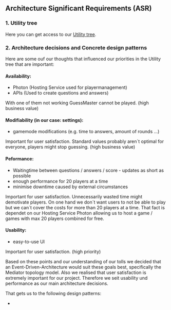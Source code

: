 ## Architecture Significant Requirements (ASR)

### 1. Utility tree

Here you can get access to our [Utility tree](https://github.com/Tiaaam/GuessMaster/blob/master/docs/Utility%20tree.xlsx).

### 2. Architecture decisions and Concrete design patterns

Here are some ouf our thoughts that influenced our priorities in the Utility tree that are important:

#### Availability:
- Photon (Hosting Service used for playermanagement)
- APIs (Used to create questions and answers)

With one of them not working GuessMaster cannot be played. (high business value)

#### Modifiability (in our case: settings):
- gamemode modifications (e.g. time to answers, amount of rounds ...)

Important for user satisfaction. Standard values probably aren´t optimal for everyone, players might stop guessing. (high business value)

#### Peformance:
- Waitingtime between questions / answers / score - updates as short as possible
- enough performance for 20 players at a time 
- minimise downtime caused by external circumstances

Important for user satisfaction. Unnecessarily wasted time might demotivate players. On one hand we don´t want users to not be able to play but we can´t cover the costs for more than 20 players at a time. That fact is dependet on our Hosting Service Photon allowing us to host a game / games with max 20 players combined for free. 

#### Usability:
- easy-to-use UI

Important for user satisfaction. (high priority)

Based on these points and our understanding of our tolls we decided that an Event-Driven-Architecture would suit these goals best, specifically the Mediator topology model. Also we realised that user satisfaction is extremely important for our project. Therefore we seit usability und performance as our main architecture decisions.

That gets us to the following design patterns:

- 
